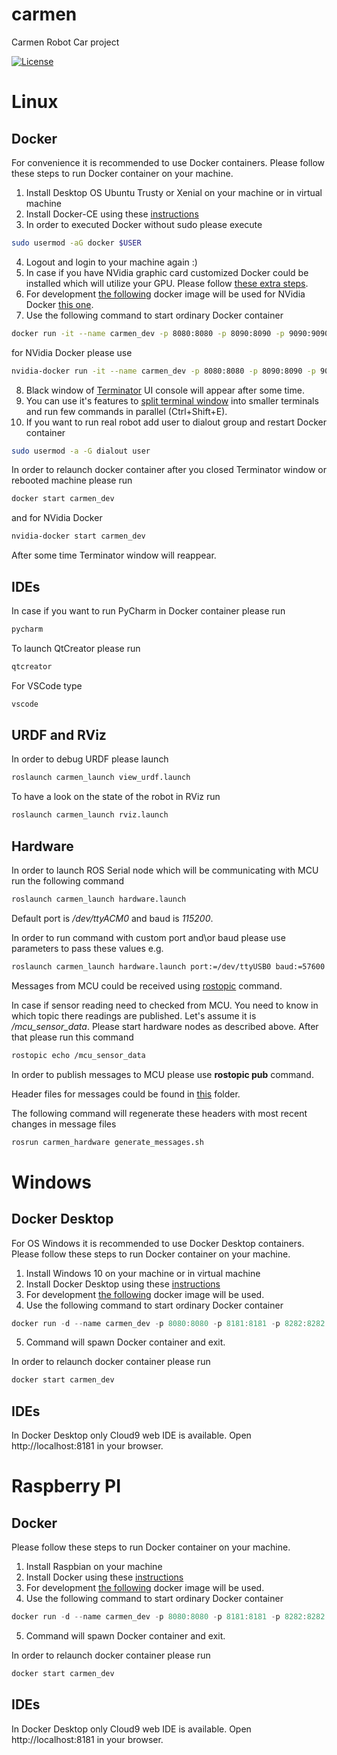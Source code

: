 # carmen

Carmen Robot Car project

[![License](https://img.shields.io/github/license/AndriyPt/carmen.svg)](https://github.com/AndriyPt/carmen/blob/kinetic-devel/LICENSE)


# Linux

## Docker

For convenience it is recommended to use Docker containers.
Please follow these steps to run Docker container on your machine.

 1. Install Desktop OS Ubuntu Trusty or Xenial on your machine or in virtual machine
 2. Install Docker-CE using these [instructions](https://docs.docker.com/engine/installation/linux/docker-ce/ubuntu/)
 3. In order to executed Docker without sudo please execute
```bash
sudo usermod -aG docker $USER
```
 4. Logout and login to your machine again :)
 5. In case if you have NVidia graphic card customized Docker could be installed which will utilize your GPU. Please follow [these extra steps](https://github.com/NVIDIA/nvidia-docker/wiki/Installation-(version-1.0)).
 6. For development [the following](https://hub.docker.com/repository/docker/andriyp/carmen) docker image will be used for NVidia Docker [this one](https://hub.docker.com/repository/docker/andriyp/carmen-dev-nvidia).
 7. Use the following command to start ordinary Docker container
```bash
docker run -it --name carmen_dev -p 8080:8080 -p 8090:8090 -p 9090:9090 -e DISPLAY -e LOCAL_USER_ID=$(id -u) -v /tmp/.X11-unix:/tmp/.X11-unix:rw andriyp/carmen:latest
```
for NVidia Docker please use
```bash
nvidia-docker run -it --name carmen_dev -p 8080:8080 -p 8090:8090 -p 9090:9090 -e DISPLAY -e LOCAL_USER_ID=$(id -u) -v /tmp/.X11-unix:/tmp/.X11-unix:rw andriyp/carmen-dev-nvidia:latest
```
 8. Black window of [Terminator](https://gnometerminator.blogspot.com/p/introduction.html) UI console will appear after some time.
 9. You can use it's features to [split terminal window](https://linux.die.net/man/1/terminator) into smaller terminals and run few commands in parallel (Ctrl+Shift+E).
 10. If you want to run real robot add user to dialout group and restart Docker container
```bash
sudo usermod -a -G dialout user
```

In order to relaunch docker container after you closed Terminator window or rebooted machine please run
```bash
docker start carmen_dev
```
and for NVidia Docker
```bash
nvidia-docker start carmen_dev
```

After some time Terminator window will reappear.

## IDEs

In case if you want to run PyCharm in Docker container please run

```bash
pycharm
```

To launch QtCreator please run

```bash
qtcreator
```

For VSCode type

```bash
vscode
```

## URDF and RViz
In order to debug URDF please launch

```bash
roslaunch carmen_launch view_urdf.launch
```

To have a look on the state of the robot in RViz run

```bash
roslaunch carmen_launch rviz.launch
```

## Hardware

In order to launch ROS Serial node which will be communicating with MCU run the following command
```bash
roslaunch carmen_launch hardware.launch
```
Default port is */dev/ttyACM0* and baud is *115200*.

In order to run command with custom port and\or baud please use parameters to pass these values e.g.
```bash
roslaunch carmen_launch hardware.launch port:=/dev/ttyUSB0 baud:=57600
```

Messages from MCU could be received using [rostopic](http://wiki.ros.org/rostopic#rostopic_command-line_tool) command.

In case if sensor reading need to checked from MCU.
You need to know in which topic there readings are published.
Let's assume it is */mcu_sensor_data*.
Please start hardware nodes as described above.
After that please run this command
```bash
rostopic echo /mcu_sensor_data
```

In order to publish messages to MCU please use **rostopic pub** command.

Header files for messages could be found in [this](https://github.com/AndriyPt/carmen/tree/kinetic-devel/carmen_hardware/firmware/rosserial) folder.

The following command will regenerate these headers with most recent changes in message files
```bash
rosrun carmen_hardware generate_messages.sh
```


# Windows

## Docker Desktop

For OS Windows it is recommended to use Docker Desktop containers.
Please follow these steps to run Docker container on your machine.

 1. Install Windows 10 on your machine or in virtual machine
 2. Install Docker Desktop using these [instructions](https://docs.docker.com/docker-for-windows/install/)
 3. For development [the following](https://hub.docker.com/repository/docker/andriyp/carmen-dev-web) docker image will be used.
 4. Use the following command to start ordinary Docker container
```powershell
docker run -d --name carmen_dev -p 8080:8080 -p 8181:8181 -p 8282:8282 -p 8090:8090 -p 9090:9090 andriyp/carmen-dev-web:latest
```
 5. Command will spawn Docker container and exit.

In order to relaunch docker container please run
```bash
docker start carmen_dev
```

## IDEs

In Docker Desktop only Cloud9 web IDE is available.
Open http://localhost:8181 in your browser.

# Raspberry PI

## Docker

Please follow these steps to run Docker container on your machine.

 1. Install Raspbian on your machine
 2. Install Docker using these [instructions](https://docs.docker.com/install/linux/docker-ce/debian/#install-docker-engine---community-1)
 3. For development [the following](https://hub.docker.com/r/andriyp/carmen-dev-rpi) docker image will be used.
 4. Use the following command to start ordinary Docker container
```powershell
docker run -d --name carmen_dev -p 8080:8080 -p 8181:8181 -p 8282:8282 -p 8090:8090 -p 9090:9090 andriyp/carmen-dev-rpi:latest
```
 5. Command will spawn Docker container and exit.

In order to relaunch docker container please run
```bash
docker start carmen_dev
```

## IDEs

In Docker Desktop only Cloud9 web IDE is available.
Open http://localhost:8181 in your browser.
